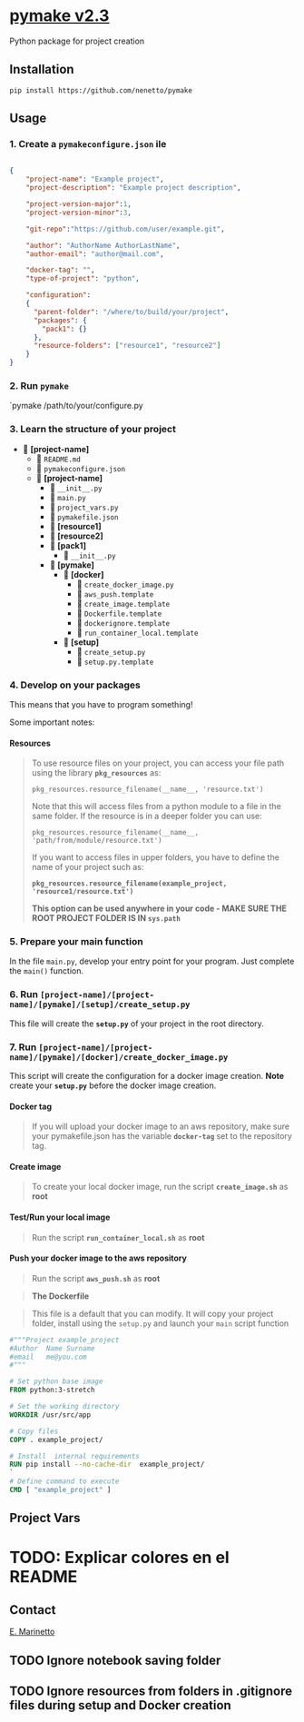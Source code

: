 # [pymake v2.3](https://github.com/nenetto/pymake.git)

Python package for project creation

## Installation

`pip install https://github.com/nenetto/pymake`

## Usage

### 1. Create a `pymakeconfigure.json` ile
```json

{
    "project-name": "Example project",
    "project-description": "Example project description",

    "project-version-major":1,
    "project-version-minor":3,

    "git-repo":"https://github.com/user/example.git",

    "author": "AuthorName AuthorLastName",
    "author-email": "author@mail.com",

    "docker-tag": "",
    "type-of-project": "python",

    "configuration":
    {
      "parent-folder": "/where/to/build/your/project",
      "packages": {
        "pack1": {}
      },
      "resource-folders": ["resource1", "resource2"]
    }
}

````

### 2. Run **`pymake`**

`pymake /path/to/your/configure.py

### 3. Learn the structure of your project

- :open_file_folder: **[project-name]**
    - :page_with_curl: `README.md`
    - :page_with_curl: `pymakeconfigure.json`
    - :open_file_folder: **[project-name]**
        - :page_with_curl: `__init__.py`
        - :page_with_curl: `main.py`
        - :page_with_curl: `project_vars.py`
        - :page_with_curl: `pymakefile.json`
        - :open_file_folder: **[resource1]**
        - :open_file_folder: **[resource2]**
        - :open_file_folder: **[pack1]**
            - :page_with_curl: `__init__.py`
        - :open_file_folder: **[pymake]**
            - :open_file_folder: **[docker]**
                - :page_with_curl: `create_docker_image.py`
                - :page_with_curl: `aws_push.template`
                - :page_with_curl: `create_image.template`
                - :page_with_curl: `Dockerfile.template`
                - :page_with_curl: `dockerignore.template`
                - :page_with_curl: `run_container_local.template`
            - :open_file_folder: **[setup]**
                - :page_with_curl: `create_setup.py`
                - :page_with_curl: `setup.py.template`


### 4. Develop on your packages

This means that you have to program something!

Some important notes:

#### Resources
>To use resource files on your project, you can access your file path using the library **`pkg_resources`** as:
>
>`pkg_resources.resource_filename(__name__, 'resource.txt')`
>
>Note that this will access files from a python module to a file in the same folder. If the resource is in a deeper folder you can use:
>
>`pkg_resources.resource_filename(__name__, 'path/from/module/resource.txt')`
>
>If you want to access files in upper folders, you have to define the name of your project such as:
>
>**`pkg_resources.resource_filename(example_project, 'resource1/resource.txt')`**
>
>**This option can be used anywhere in your code - MAKE SURE THE ROOT PROJECT FOLDER IS IN `sys.path`**


### 5. Prepare your main function

In the file `main.py`, develop your entry point for your program. Just complete the `main()` function.

### 6. Run `[project-name]/[project-name]/[pymake]/[setup]/create_setup.py`

This file will create the **`setup.py`** of your project in the root directory.

### 7. Run `[project-name]/[project-name]/[pymake]/[docker]/create_docker_image.py`

This script will create the configuration for a docker image creation. **Note** create your **`setup.py`** before the docker image creation.

#### Docker tag

>If you will upload your docker image to an aws repository, make sure your pymakefile.json has the variable **`docker-tag`** set to the repository tag.

#### Create image

>To create your local docker image, run the script **`create_image.sh`** as **root**

#### Test/Run your local image

>Run the script **`run_container_local.sh`** as **root**

#### Push your docker image to the **aws** repository

>Run the script **`aws_push.sh`** as **root**

>**The Dockerfile**

>This file is a default that you can modify. It will copy your project folder, install using the `setup.py` and launch your `main` script function

```dockerfile
#"""Project example_project
#Author  Name Surname
#email   me@you.com
#"""

# Set python base image
FROM python:3-stretch

# Set the working directory
WORKDIR /usr/src/app

# Copy files
COPY . example_project/

# Install  internal requirements
RUN pip install --no-cache-dir  example_project/
`
# Define command to execute
CMD [ "example_project" ]
```

## Project Vars

# TODO: Explicar colores en el README


## Contact
[E. Marinetto](mailto:nenetto@gmail.com)

## TODO Ignore notebook saving folder
## TODO Ignore resources from folders in .gitignore files during setup and Docker creation
